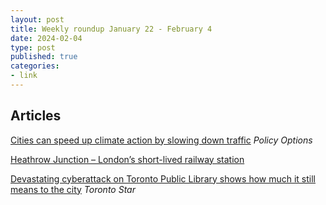 ```yaml
---
layout: post
title: Weekly roundup January 22 - February 4
date: 2024-02-04
type: post
published: true
categories:
- link
---
```



## Articles

[Cities can speed up climate action by slowing down traffic](https://policyoptions.irpp.org/magazines/january-2024/speed-limit-climate/ "Cities can speed up climate action by slowing down traffic. By Jörg Broschek") *Policy Options*

[Heathrow Junction – London’s short-lived railway station](https://www.ianvisits.co.uk/articles/heathrow-airports-short-lived-railway-station-23530/ "Heathrow Junction – London’s short-lived railway station. By Ian Mansfield")

[Devastating cyberattack on Toronto Public Library shows how much it still means to the city](https://www.thestar.com/opinion/star-columnists/devastating-cyberattack-on-toronto-public-library-shows-how-much-it-still-means-to-the-city/article_5366c134-bc76-11ee-9131-0f80c7160cb9.html "Devastating cyberattack on Toronto Public Library shows how much it still means to the city. By Shawn Micallef") *Toronto Star*

